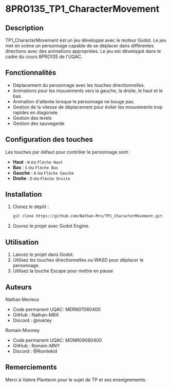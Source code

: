 # 8PRO135_TP1_CharacterMovement

## Description
TP1_CharacterMovement est un jeu développé avec le moteur Godot. Le jeu met en scène un personnage capable de se déplacer dans différentes directions avec des animations appropriées. Le jeu est développé dans le cadre du cours 8PRO135 de l'UQAC.

## Fonctionnalités
- Déplacement du personnage avec les touches directionnelles.
- Animations pour les mouvements vers la gauche, la droite, le haut et le bas.
- Animation d'attente lorsque le personnage ne bouge pas.
- Gestion de la vitesse de déplacement pour éviter les mouvements trop rapides en diagonale.
- Gestion des levels
- Gestion des sauvegarde

## Configuration des touches
Les touches par défaut pour contrôler le personnage sont :
- **Haut** : `W` ou `Flèche Haut`
- **Bas** : `S` ou `Flèche Bas`
- **Gauche** : `A` ou `Flèche Gauche`
- **Droite** : `D` ou `Flèche Droite`

## Installation
1. Clonez le dépôt :
    ```sh
    git clone https://github.com/Nathan-Mrx/TP1_CharacterMovement.git
    ```
2. Ouvrez le projet avec Godot Engine.

## Utilisation
1. Lancez le projet dans Godot.
2. Utilisez les touches directionnelles ou WASD pour déplacer le personnage.
3. Utilisez la touche Escape pour mettre en pause

## Auteurs

Nathan Merieux
- Code permanent UQAC: MERN07060400
- GitHub : Nathan-MRX
- Discord : @noktey

Romain Monney
- Code permanent UQAC: MONR09060400
- GitHub : Romain-MNY
- Discord : @Romlekid

## Remerciements

Merci à Valere Plantevin pour le sujet de TP et ses enseignements.
